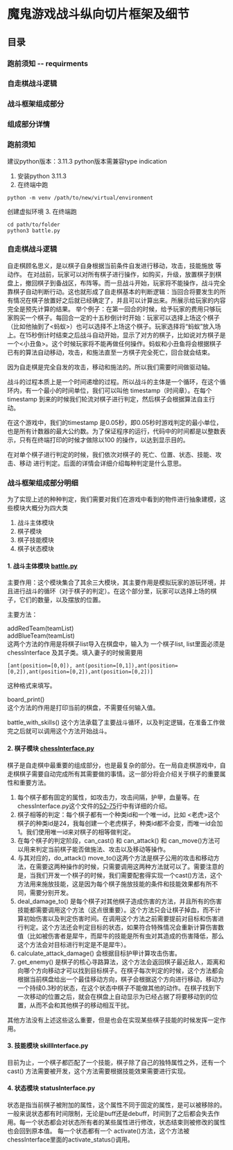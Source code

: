 # 魔鬼游戏战斗纵向切片框架及细节

## 目录
### 跑前须知 -- requirments
### 自走棋战斗逻辑
### 战斗框架组成部分
### 组成部分详情

### 跑前须知
建议python版本：3.11.3
  python版本需兼容type indication
1. 安装python 3.11.3
2. 在终端中跑
```
python -m venv /path/to/new/virtual/environment
```
  创建虚拟环境
3. 在终端跑
```
cd path/to/folder
python3 battle.py
```

### 自走棋战斗逻辑
自走棋顾名思义，是以棋子自身根据当前条件自发进行移动，攻击，技能施放 等动作。
在对战前，玩家可以对所有棋子进行操作，如购买，升级，放置棋子到棋盘上，撤回棋子到备战区，布阵等。而一旦战斗开始，玩家将不能操作，战斗完全靠棋子自动判断行动。这也就形成了自走棋基本的判断逻辑：当回合将要发生的所有情况在棋子放置好之后就已经确定了，并且可以计算出来。所展示给玩家的内容完全是预先计算的结果。
举个例子：在第一回合的时候，给予玩家的费用只够玩家购买一个棋子。每回合一定的十五秒倒计时开始：玩家可以选择上场这个棋子（比如他抽到了<蚂蚁>）也可以选择不上场这个棋子。玩家选择将“蚂蚁”放入场上。在15秒倒计时结束之后战斗自动开始，显示了对方的棋子，比如说对方棋子是一个<小丑鱼>。这个时候玩家将不能再做任何操作。蚂蚁和小丑鱼将会根据棋子已有的算法自动移动，攻击，和施法直至一方棋子完全死亡，回合就会结束。

因为自走棋是完全自发的攻击，移动和施法的。所以我们需要时间做驱动轴。

战斗的过程本质上是一个时间递增的过程。所以战斗的主体是一个循环，在这个循环内，有一个最小的时间单位，我们可以叫他 timestamp（时间章）。在每个timestamp 到来的时候我们轮流对棋子进行判定，然后棋子会根据算法自主行动。

在这个游戏中，我们的timestamp 是0.05秒，即0.05秒时游戏判定的最小单位，也是所有计数器的最大公约数。为了保证程序的运行，代码中的时间都是以整数表示，只有在终端打印的时候才做除以100 的操作，以达到显示目的。

在对单个棋子进行判定的时候，我们依次对棋子的 死亡、位置、状态、技能、攻击、移动 进行判定。后面的详情会详细介绍每种判定是什么意思。

### 战斗框架组成部分明细
为了实现上述的种种判定，我们需要对我们在游戏中看到的物件进行抽象建模，这些模块大概分为四大类

1. 战斗主体模块
2. 棋子模块
3. 棋子技能模块
4. 棋子状态模块
   
#### 1. 战斗主体模块 [battle.py](https://github.com/hz2001/devil_game_battle_model/blob/master/battle.py)
主要作用：这个模块集合了其余三大模块，其主要作用是模拟玩家的游玩环境，并且进行战斗的循环（对于棋子的判定）。在这个部分里，玩家可以选择上场的棋子，它们的数量，以及摆放的位置。

主要方法：

addRedTeam(teamList)   
addBlueTeam(teamList)   
这两个方法的作用是将棋子list导入在棋盘中，输入为 一个棋子list, list里面必须是 chessInterface 及其子类。填入妻子的时候需要用 
```
[ant(position=[0,0]), ant(position=[0,1]),ant(position=[0,2]),ant(position=[0,2]),ant(position=[0,2])]
```
这种格式来填写。   

board_print()    
这个方法的作用是打印当前的棋盘，不需要任何输入值。

battle_with_skills()
这个方法承载了主要战斗循环，以及判定逻辑，在准备工作做完之后就可以调用这个方法开始战斗。

#### 2. 棋子模块 [chessInterface.py](https://github.com/hz2001/devil_game_battle_model/blob/master/chessInterface.py)

棋子是自走棋中最重要的组成部分，也是最复杂的部分。在一局自走棋游戏中，自走棋棋子需要自动完成所有其需要做的事情。这一部分将会介绍关于棋子的重要属性和重要方法。

1. 每个棋子都有固定的属性，如攻击力，攻击间隔，护甲，血量等。在chessInterface.py这个文件的[52-75](https://github.com/hz2001/devil_game_battle_model/blob/3b7433f48f07513b8e37845e85618e4a6c396e85/chessInterface.py#L52)行中有详细的介绍。
2. 棋子相等的判定：每个棋子都有一个种类id和一个唯一id，比如 <老虎>这个棋子的种类id是24，我每创建一个老虎棋子，种类id都不会变，而唯一id会加1。我们使用唯一id来对棋子的相等做判定。
3. 在每个棋子的判定阶段，can_cast() 和 can_attack() 和 can_move()方法可以用来判定当前棋子能否做施法、攻击以及移动等操作。
4. 与其对应的，do_attack() move_to()这两个方法是棋子公用的攻击和移动方法，在需要这两种操作的时候，只需要调用这两种方法就可以了。需要注意的是，当我们开发一个棋子的时候，我们需要配套得实现一个cast()方法，这个方法用来施放技能，这是因为每个棋子施放技能的条件和技能效果都有所不同，需要分别开发。
5. deal_damage_to() 是每个棋子对其他棋子造成伤害的方法，并且所有的伤害技能都需要调用这个方法（这点很重要）。这个方法只会让棋子掉血，而不计算初始伤害以及判定伤害时间。在调用这个方法之前需要提前对目标和伤害进行判定。这个方法还会判定目标的状态，如果符合特殊情况会重新计算伤害数值（比如被伤害者是犀牛，而犀牛的技能是所有虫对其造成的伤害降低，那么这个方法会对目标进行判定是不是犀牛）。
6. calculate_attack_damage() 会根据目标护甲计算攻击伤害。
7. get_enemy() 是棋子的核心寻路算法，这个方法会返回棋子最近敌人，距离和向哪个方向移动才可以找到目标棋子。在棋子每次判定的时候，这个方法都会根据当前棋盘给出一个最佳移动方向，棋子会根据这个方向进行移动，移动为一个持续0.3秒的状态，在这个状态中棋子不能做其他的动作。在棋子找到下一次移动的位置之后，就会在棋盘上自动显示为已经占据了将要移动到的位置，从而不会和其他棋子的移动相互干扰。     

其他方法没有上述这些这么重要，但是也会在实现某些棋子技能的时候发挥一定作用。

#### 3. 技能模块 skillInterface.py

目前为止，一个棋子都匹配了一个技能，棋子除了自己的独特属性之外，还有一个 cast() 方法需要被开发，这个方法需要根据技能效果需要进行实现。

#### 4. 状态模块 statusInterface.py

状态是指当前棋子被附加的属性，这个属性不同于固定的属性，是可以被移除的。一般来说状态都有时间限制，无论是buff还是debuff，时间到了之后都会失去作用。每一个状态都会对状态所有者的某些属性进行修改，状态结束则被修改的属性也会回到原本值。
每一个状态都有一个 activate()方法，这个方法被 chessInterface里面的activate_status()调用。


